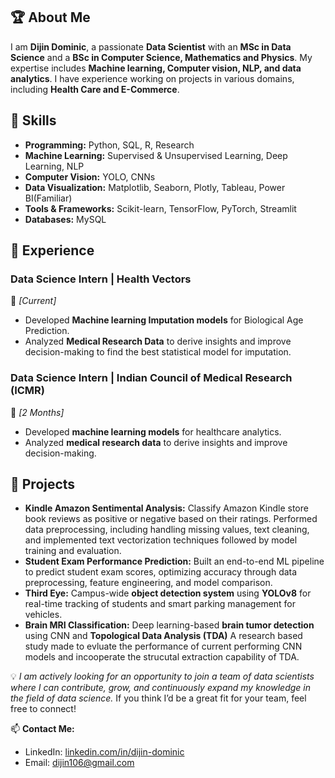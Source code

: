 ## 🏆 About Me

I am **Dijin Dominic**, a passionate **Data Scientist** with an **MSc in Data Science** and a **BSc in Computer Science, Mathematics and Physics**. My expertise includes **Machine learning, Computer vision, NLP, and data analytics**. I have experience working on projects in various domains, including **Health Care and E-Commerce**.

## 🔧 Skills

- **Programming:** Python, SQL, R, Research
- **Machine Learning:** Supervised & Unsupervised Learning, Deep Learning, NLP
- **Computer Vision:** YOLO, CNNs
- **Data Visualization:** Matplotlib, Seaborn, Plotly, Tableau, Power BI(Familiar)
- **Tools & Frameworks:** Scikit-learn, TensorFlow, PyTorch, Streamlit
- **Databases:** MySQL

## 💼 Experience

### **Data Science Intern | Health Vectors**
📅 *[Current]*  
- Developed **Machine learning Imputation models** for Biological Age Prediction.  
- Analyzed **Medical Research Data** to derive insights and improve decision-making to find the best statistical model for imputation.

### **Data Science Intern | Indian Council of Medical Research (ICMR)**
📅 *[2 Months]*  
- Developed **machine learning models** for healthcare analytics.  
- Analyzed **medical research data** to derive insights and improve decision-making.

## 📂 Projects

- **Kindle Amazon Sentimental Analysis:** Classify Amazon Kindle store book reviews as positive or negative based on their ratings. Performed data preprocessing, including handling missing values, text cleaning, and implemented text vectorization techniques followed by model training and evaluation.
- **Student Exam Performance Prediction:** Built an end-to-end ML pipeline to predict student exam scores, optimizing accuracy through data preprocessing, feature engineering, and model comparison.
- **Third Eye:** Campus-wide **object detection system** using **YOLOv8** for real-time tracking of students and  smart parking management for vehicles.
- **Brain MRI Classification:** Deep learning-based **brain tumor detection** using CNN and **Topological Data Analysis (TDA)** A research based study made to evluate the performance of current performing CNN models and incooperate the strucutal extraction capability of TDA.

💡 *I am actively looking for an opportunity to join a team of data scientists where I can contribute, grow, and continuously expand my knowledge in the field of data science.* If you think I’d be a great fit for your team, feel free to connect!  

📫 **Contact Me:**  
- LinkedIn: [linkedin.com/in/dijin-dominic](https://www.linkedin.com/in/dijin-dominic)  
- Email: [dijin106@gmail.com](mailto:your-email@example.com)  
